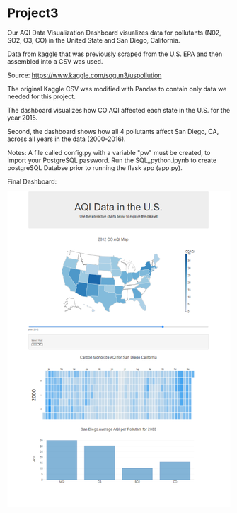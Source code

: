 # Project3

Our AQI Data Visualization Dashboard
visualizes data for pollutants (N02, SO2,  O3, CO) in the United State and San Diego, California. 


Data from kaggle that was previously scraped from the U.S. EPA and then assembled into a CSV was used.

Source: https://www.kaggle.com/sogun3/uspollution

The original Kaggle CSV was modified with Pandas to contain only data we needed for this project. 

The dashboard visualizes how CO AQI affected each state in the U.S. for the year 2015.

Second, the dashboard shows how all 4 pollutants affect San Diego, CA, across all years in the data (2000-2016).

Notes: A file called config.py with a variable "pw" must be created, to import  your PostgreSQL password. Run the SQL_python.ipynb to create postgreSQL Databse prior to running the flask app (app.py).

Final Dashboard:

![Dashboard](Images/DASH.png "dashboard images")
